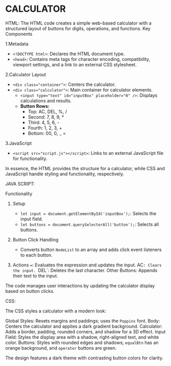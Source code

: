 # CALCULATOR

HTML:
The HTML code creates a simple web-based calculator with a structured layout of buttons for digits, operations, and functions. 
Key Components

1.Metadata
   - `<!DOCTYPE html>`: Declares the HTML document type.
   - `<head>`: Contains meta tags for character encoding, compatibility, viewport settings, and a link to an external CSS stylesheet.

2.Calculator Layout
   - `<div class="container">`: Centers the calculator.
   - `<div class="calculator">`: Main container for calculator elements.
     - `<input type="text" id="inputBox" placeholder="0" />`: Displays calculations and results.
     - **Button Rows:**
       - Top: AC, DEL, %, /
       - Second: 7, 8, 9, *
       - Third: 4, 5, 6, -
       - Fourth: 1, 2, 3, +
       - Bottom: 00, 0, ., =

3.JavaScript
   - `<script src="script.js"></script>`: Links to an external JavaScript file for functionality.

In essence, the HTML provides the structure for a calculator, while CSS and JavaScript handle styling and functionality, respectively.

JAVA SCRIPT:

Functionality

1. Setup
   - `let input = document.getElementById('inputBox');`: Selects the input field.
   - `let buttons = document.querySelectorAll('button');`: Selects all buttons.

2. Button Click Handling
   - Converts button `NodeList` to an array and adds click event listeners to each button.

3. Actions
   `=`: Evaluates the expression and updates the input.
   AC`: Clears the input.
  `DEL`: Deletes the last character.
   Other Buttons: Appends their text to the input.

The code manages user interactions by updating the calculator display based on button clicks.

CSS:

The CSS styles a calculator with a modern look:

Global Styles: Resets margins and paddings; uses the `Poppins` font.
Body: Centers the calculator and applies a dark gradient background.
Calculator: Adds a border, padding, rounded corners, and shadow for a 3D effect.
Input Field: Styles the display area with a shadow, right-aligned text, and white color.
Buttons: Styles with rounded edges and shadows; `equalBtn` has an orange background, and `operator` buttons are green.

The design features a dark theme with contrasting button colors for clarity.
